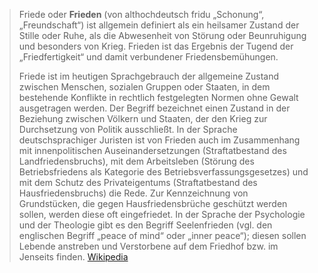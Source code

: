 > Friede oder **Frieden** (von althochdeutsch fridu „Schonung“, „Freundschaft“) ist allgemein definiert als ein heilsamer Zustand der Stille oder Ruhe, als die Abwesenheit von Störung oder Beunruhigung und besonders von Krieg. Frieden ist das Ergebnis der Tugend der „Friedfertigkeit“ und damit verbundener Friedensbemühungen.
>
> Friede ist im heutigen Sprachgebrauch der allgemeine Zustand zwischen Menschen, sozialen Gruppen oder Staaten, in dem bestehende Konflikte in rechtlich festgelegten Normen ohne Gewalt ausgetragen werden. Der Begriff bezeichnet einen Zustand in der Beziehung zwischen Völkern und Staaten, der den Krieg zur Durchsetzung von Politik ausschließt.
> In der Sprache deutschsprachiger Juristen ist von Frieden auch im Zusammenhang mit innenpolitischen Auseinandersetzungen (Straftatbestand des Landfriedensbruchs), mit dem Arbeitsleben (Störung des Betriebsfriedens als Kategorie des Betriebsverfassungsgesetzes) und mit dem Schutz des Privateigentums (Straftatbestand des Hausfriedensbruchs) die Rede. Zur Kennzeichnung von Grundstücken, die gegen Hausfriedensbrüche geschützt werden sollen, werden diese oft eingefriedet.
> In der Sprache der Psychologie und der Theologie gibt es den Begriff Seelenfrieden (vgl. den englischen Begriff „peace of mind“ oder „inner peace“); diesen sollen Lebende anstreben und Verstorbene auf dem Friedhof bzw. im Jenseits finden.
> [Wikipedia](https://de.wikipedia.org/wiki/Frieden)